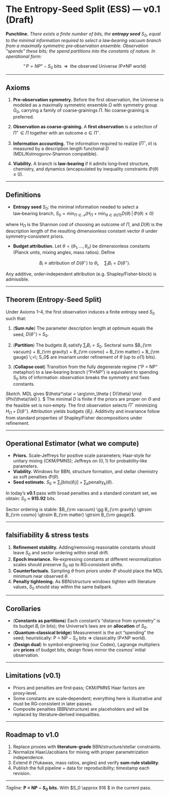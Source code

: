 
# The Entropy‑Seed Split (ESS) — v0.1 (Draft)

**Punchline.** *There exists a finite number of bits, the **entropy seed** $S_0$, equal to the minimal information required to select a law‑bearing vacuum branch from a maximally symmetric pre‑observation ensemble. Observation “spends” these bits; the spend partitions into the constants of nature. In operational form:*

```math
{“P = NP”} \;-\; S_0\ \text{bits} \;\;\Longrightarrow\;\; \text{the observed Universe (P≠NP world)}
```
---

## Axioms

1. **Pre‑observation symmetry.** Before the first observation, the Universe is modeled as a maximally symmetric ensemble $\Omega$ with symmetry group $G_0$, carrying a family of coarse‑grainings $\Pi$. No coarse‑graining is preferred.

2. **Observation as coarse‑graining.** A **first observation** is a selection of $\Pi^\star\in\Pi$ together with an outcome $o\in \Pi^\star$.

3. **Information accounting.** The information required to realize $(\Pi^\star,o)$ is measured by a description length functional $D$ (MDL/Kolmogorov‑Shannon compatible).

4. **Viability.** A branch is **law‑bearing** if it admits long‑lived structure, chemistry, and dynamics (encapsulated by inequality constraints $\Phi(\theta)\le 0$).

---

## Definitions

- **Entropy seed** $S_0$: the minimal information needed to select a law‑bearing branch,
$S_0 = \min_{\Pi \in \mathcal{P}} \Big( H_\Pi + \min_{\theta \in \Theta(\Pi)} D(\theta) \,\big|\, \Phi(\theta)\le 0 \Big)$

where $H_\Pi$ is the Shannon cost of choosing an outcome of $\Pi$, and $D(\theta)$ is the description length of the resulting dimensionless constant vector $\theta$ under symmetry‑consistent priors.

- **Budget attribution.** Let $\theta=(\theta_1,\dots,\theta_n)$ be dimensionless constants (Planck units, mixing angles, mass ratios). Define
```math
B_i \equiv \text{attribution of } D(\theta^\star) \text{ to } \theta_i,
\quad \sum_i B_i = D(\theta^\star).
```

Any additive, order‑independent attribution (e.g. Shapley/Fisher‑block) is admissible.

---

## Theorem (Entropy‑Seed Split)

Under Axioms 1–4, the first observation induces a finite entropy seed $S_0$ such that:

1. (**Sum rule**) The parameter description length at optimum equals the seed,
$D(\theta^\star) \;=\; S_0.$

2. (**Partition**) The budgets $B_i$ satisfy $\sum_i B_i = S_0$. Sectoral sums
$B_{\rm vacuum} + B_{\rm gravity} + B_{\rm cosmo} + B_{\rm matter} + B_{\rm gauge} \;=\; S_0$
are invariant under refinement of $\theta$ (up to $o(1)$ bits).

3. (**Collapse cost**) Transition from the fully degenerate regime (“P = NP” metaphor) to a law‑bearing branch (“P≠NP”) is equivalent to spending $S_0$ bits of information: observation breaks the symmetry and fixes constants.

*Sketch.* MDL gives
$\theta^\star = \arg\min_\theta \{ D(\theta) \mid \Phi(\theta)\le0 \}.
$
The minimal $D$ is finite if the priors are proper on $\Theta$ and the feasible set is non‑empty. The first observation selects $\Pi^\star$ minimizing $H_\Pi+ D(\theta^\star)$. Attribution yields budgets $\{B_i\}$. Additivity and invariance follow from standard properties of Shapley/Fisher decompositions under refinement.

---

## Operational Estimator (what we compute)

- **Priors.** Scale‑Jeffreys for positive scale parameters; Haar‑style for unitary mixing (CKM/PMNS); Jeffreys on $(0,1)$ for probability‑like parameters.
- **Viability.** Windows for BBN, structure formation, and stellar chemistry as soft penalties $\Phi(\theta)$.
- **Seed estimate.** $S_0 \approx \sum_i \big[\text{bits}(\theta_i)\big] + \sum_k \text{penalty}_k(\theta)$.

In today’s **v0.1** pass with broad penalties and a standard constant set, we obtain:
$S_0 \;\approx\; \mathbf{915.92}\ \text{bits.}$

Sector ordering is stable: $B_{\rm vacuum} \gg B_{\rm gravity} \gtrsim B_{\rm cosmo} \gtrsim B_{\rm matter} \gtrsim B_{\rm gauge}$.

---

## falsifiability & stress tests

1. **Refinement stability.** Adding/removing reasonable constants should leave $S_0$ and sector ordering within small drift.
2. **Epoch invariance.** Re‑expressing constants at different renormalization scales should preserve $S_0$ up to RG‑consistent shifts.
3. **Counterfactuals.** Sampling $\theta$ from priors under $\Phi$ should place the MDL minimum near observed $\theta$.
4. **Penalty tightening.** As BBN/structure windows tighten with literature values, $S_0$ should stay within the same ballpark.

---

## Corollaries

- (**Constants as partitions**) Each constant’s “distance from symmetry” is its budget $B_i$ (in bits); the Universe’s laws are an **allocation** of $S_0$.
- (**Quantum‑classical bridge**) Measurement is the act “spending” the seed; heuristically: $\text{P = NP} - S_0$ bits $\Rightarrow$ classicality (P≠NP world).
- (**Design dual**) In symbol‑engineering (our Codex), Lagrange multipliers are **prices** of budget bits; design flows mirror the cosmos’ initial observation.

---

## Limitations (v0.1)

- Priors and penalties are first‑pass; CKM/PMNS Haar factors are proxy‑level.
- Some constants are scale‑dependent; everything here is illustrative and must be RG‑consistent in later passes.
- Composite penalties (BBN/structure) are placeholders and will be replaced by literature‑derived inequalities.

---

## Roadmap to v1.0

1. Replace proxies with **literature‑grade** BBN/structure/stellar constraints.
2. Normalize Haar/Jacobians for mixing with proper parametrization independence.
3. Extend $\theta$ (Yukawas, mass ratios, angles) and verify **sum‑rule stability**.
4. Publish the full pipeline + data for reproducibility; timestamp each revision.

---

*Tagline:* **P = NP − $S_0$ bits.** With $S_0 \approx 916 $ in the current pass.
